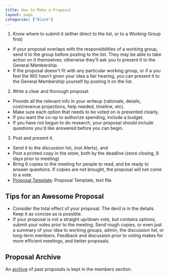 ```yaml
---
title: How to Make a Proposal
layout: page
categories: ["Blank"]
---
```


1. Know where to submit it (either direct to the list, or to a Working Group first)  
* If your proposal overlaps with the responsibilities of a working group, send it to the group before posting to the list. They may be able to take action on it themselves; otherwise they'll ask you to present it to the General Membership.
* If the proposal doesn't fit with any particular working group, or if a you feel the WG hasn't given your idea a fair hearing, you can present it to the General Membership yourself by posting it on the list.

2. Write a clear and thorough proposal.  
* Provide all the relevant info in your writeup (rationale, details, cost/revenue projections, help needed, timeline, etc).
* Make sure each option that needs to be voted on is presented clearly.
* If you want the co-op to authorize spending, include a budget.
* If you have not begun to do research, your proposal should include questions you'd like answered before you can begin.

3. Post and present it.  
* Send it to the discussion list, (not Alerts), and
* Post a printed copy in the store, both by the deadline (store closing, 8 days prior to meeting)
* Bring 6 copies to the meeting for people to read, and be ready to answer questions. If copies are not brought, the proposal will not come to a vote.
* [Proposal Template](http://4thstreetfoodcoop.org/twiki/pub/Store/HowToMakeAProposal/Proposal_Form2010.rtf): Proposal Template, text file.

## Tips for an Awesome Proposal

* Consider the total effect of your proposal. The devil is in the details.
Keep it as concise as is possible.
* If your proposal is not a straight up/down vote, but contains options, submit your votes prior to the meeting.
Send rough copies, or even just a summary of your idea to working groups, admin, the discussion list, or long-term members. Feedback and discussion prior to voting makes for more efficient meetings, and better proposals.

## Proposal Archive
An [archive](todo) of past proposals is kept in the members section.